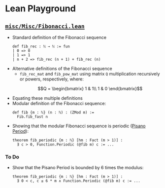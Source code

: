 # Lean Playground

## [`misc/Misc/Fibonacci.lean`](./misc/Misc/Fibonacci.lean)
- Standard definition of the Fibonacci sequence
  ```lean
  def fib_rec : ℕ → ℕ := fun
  | 0 => 0
  | 1 => 1
  | n + 2 => fib_rec (n + 1) + fib_rec (n)
  ```
- Alternative definitions of the Fibonacci sequence
  - `fib_rec_mat` and `fib_pow_mat` using matrix `Q` multiplication recursively or powers, respectively, where:
    ```math
    Q = \begin{bmatrix}
      1 & 1\\
      1 & 0
    \end{bmatrix}
    ```
- Equating these multiple definitions
- Modular definition of the Fibonacci sequence:
  ```lean
  def fib {m : ℕ} (n : ℕ) : (ZMod m) :=
    Fib.fib_fast n
  ```
- Showing that the modular Fibonacci sequence is periodic ([Pisano Period]):
  ```lean
  theorem fib_periodic {m : ℕ} [hm : Fact (m > 1)] :
    ∃ c > 0, Function.Periodic (@fib m) c := ...
  ```

### To Do
- Show that the Pisano Period is bounded by 6 times the modulus:
  ```lean
  theorem fib_periodic {m : ℕ} [hm : Fact (m > 1)] :
    ∃ 0 < c, c ≤ 6 * m ∧ Function.Periodic (@fib m) c := ...
  ```

[Pisano Period]: https://en.wikipedia.org/wiki/Pisano_period
